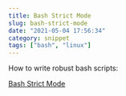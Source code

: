 ```yaml
---
title: Bash Strict Mode
slug: bash-strict-mode
date: "2021-05-04 17:56:34"
category: snippet
tags: ["bash", "linux"]
---
```


How to write robust bash scripts:

[Bash Strict Mode](http://redsymbol.net/articles/unofficial-bash-strict-mode/)
